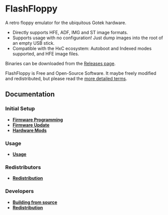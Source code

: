 # FlashFloppy

A retro floppy emulator for the ubiquitous Gotek hardware.
- Directly supports HFE, ADF, IMG and ST image formats.
- Supports usage with no configuration! Just dump images into the root
  of an empty USB stick.
- Compatible with the HxC ecosystem: Autoboot and Indexed
  modes supported, and HFE image files.

Binaries can be downloaded from the
[Releases page](https://github.com/keirf/FlashFloppy/releases).

FlashFloppy is Free and Open-Source Software. It maybe freely modified
and redistributed, but please read the [more detailed
terms](Redistribution).

## Documentation

### Initial Setup
- [**Firmware Programming**](Flash)
- [**Firmware Update**](Update)
- [**Hardware Mods**](Hardware)

### Usage
- [**Usage**](Usage)

### Redistributors
- [**Redistribution**](Redistribution)

### Developers
- [**Building from source**](Build)
- [**Redistribution**](Redistribution)
